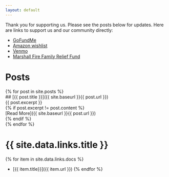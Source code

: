 ```yaml
---
layout: default
---
```


Thank you for supporting us. Please see the posts below for updates. Here are links to support us and our community directly:

* [GoFundMe](https://www.gofundme.com/f/superior-watts-recovery-fund)
* [Amazon wishlist](https://www.amazon.com/hz/wishlist/ls/2LL3FYQESWG0U)
* [Venmo](https://venmo.com/u/PhilRW)
* [Marshall Fire Family Relief Fund](https://www.gofundme.com/f/boulder-superior-louisville-fire-relief-fund)

# Posts

<div class="posts">
{% for post in site.posts %}
<article class="post">
## [{{ post.title }}]({{ site.baseurl }}{{ post.url }})
<div class="entry">
{{ post.excerpt }}
</div>
{% if post.excerpt != post.content %}
<div class="read-more">[Read More]({{ site.baseurl }}{{ post.url }})</div>
{% endif %}
</article>
{% endfor %}
</div>

# {{ site.data.links.title }}

{% for item in site.data.links.docs %}
- [{{ item.title}}]({{ item.url }})
{% endfor %}
